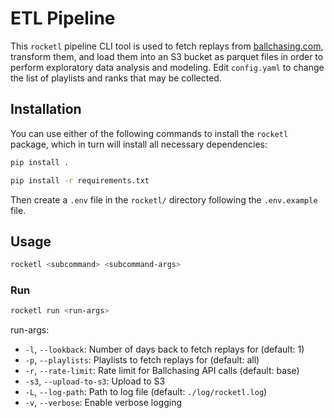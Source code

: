 # ETL Pipeline

This `rocketl` pipeline CLI tool is used to fetch replays from [ballchasing.com](https://ballchasing.com), transform them, and load them into an S3 bucket as parquet files in order to perform exploratory data analysis and modeling. Edit `config.yaml` to change the list of playlists and ranks that may be collected.

## Installation

You can use either of the following commands to install the `rocketl` package, which in turn will install all necessary dependencies:

```bash
pip install .
```

```bash
pip install -r requirements.txt
```

Then create a `.env` file in the `rocketl/` directory following the `.env.example` file.

## Usage

```bash
rocketl <subcommand> <subcommand-args>
```

### Run

```bash
rocketl run <run-args>
```

run-args:

- `-l`, `--lookback`: Number of days back to fetch replays for (default: 1)
- `-p`, `--playlists`: Playlists to fetch replays for (default: all)
- `-r`, `--rate-limit`: Rate limit for Ballchasing API calls (default: base)
- `-s3`, `--upload-to-s3`: Upload to S3
- `-L`, `--log-path`: Path to log file (default: `./log/rocketl.log`)
- `-v`, `--verbose`: Enable verbose logging
